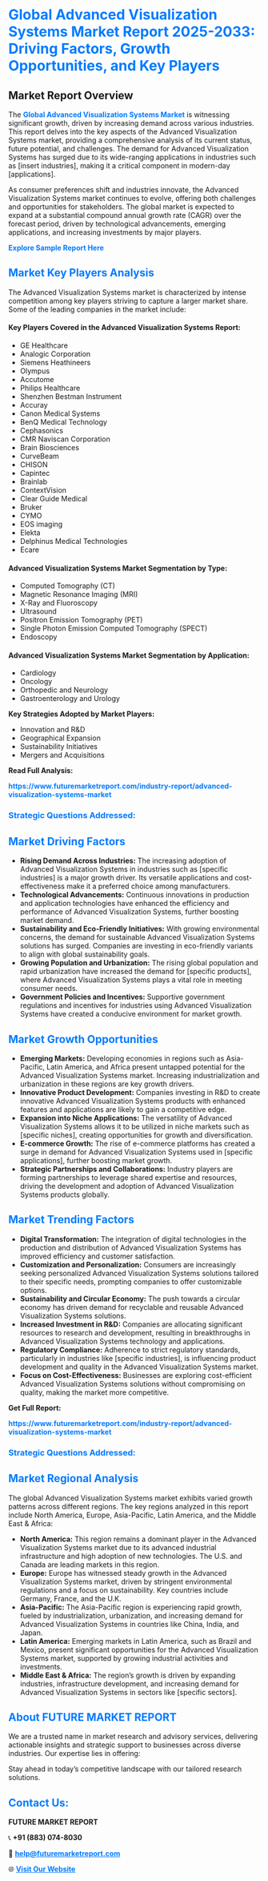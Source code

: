 <h1 style="color: #007BFF;">Global Advanced Visualization Systems Market Report 2025-2033: Driving Factors, Growth Opportunities, and Key Players</h1>

<section id="overview">
<h2>Market Report Overview</h2>
<p>The <a href="https://www.futuremarketreport.com/industry-report/advanced-visualization-systems-market" style="color: #007BFF; text-decoration: none;"><strong>Global Advanced Visualization Systems Market</strong></a> is witnessing significant growth, driven by increasing demand across various industries. This report delves into the key aspects of the Advanced Visualization Systems market, providing a comprehensive analysis of its current status, future potential, and challenges. The demand for Advanced Visualization Systems has surged due to its wide-ranging applications in industries such as [insert industries], making it a critical component in modern-day [applications].</p>
<p>As consumer preferences shift and industries innovate, the Advanced Visualization Systems market continues to evolve, offering both challenges and opportunities for stakeholders. The global market is expected to expand at a substantial compound annual growth rate (CAGR) over the forecast period, driven by technological advancements, emerging applications, and increasing investments by major players.</p>
</section>

<section id="overview">
<p><a href="https://www.futuremarketreport.com/request-sample/reportId=82874" style="color: #007BFF; text-decoration: none;"><strong>Explore Sample Report Here</strong></a></p>
</section>

<section id="key-players">
<h2 style="color: #007BFF;">Market Key Players Analysis</h2>
<p>The Advanced Visualization Systems market is characterized by intense competition among key players striving to capture a larger market share. Some of the leading companies in the market include:</p>
<h4>Key Players Covered in the Advanced Visualization Systems Report:</h4>
<ul><li>GE Healthcare</li><li>Analogic Corporation</li><li>Siemens Heathineers</li><li>Olympus</li><li>Accutome</li><li>Philips Healthcare</li><li>Shenzhen Bestman Instrument</li><li>Accuray</li><li>Canon Medical Systems</li><li>BenQ Medical Technology</li><li>Cephasonics</li><li>CMR Naviscan Corporation</li><li>Brain Biosciences</li><li>CurveBeam</li><li>CHISON</li><li>Capintec</li><li>Brainlab</li><li>ContextVision</li><li>Clear Guide Medical</li><li>Bruker</li><li>CYMO</li><li>EOS imaging</li><li>Elekta</li><li>Delphinus Medical Technologies</li><li>Ecare</li></ul>
<h4>Advanced Visualization Systems Market Segmentation by Type:</h4>
<ul><li>Computed Tomography (CT)</li><li>Magnetic Resonance Imaging (MRI)</li><li>X-Ray and Fluoroscopy</li><li>Ultrasound</li><li>Positron Emission Tomography (PET)</li><li>Single Photon Emission Computed Tomography (SPECT)</li><li>Endoscopy</li></ul>

<h4>Advanced Visualization Systems Market Segmentation by Application:</h4>
<ul><li>Cardiology</li><li>Oncology</li><li>Orthopedic and Neurology</li><li>Gastroenterology and Urology</li></ul>
<p><strong>Key Strategies Adopted by Market Players:</strong></p>
<ul>
<li>Innovation and R&D</li>
<li>Geographical Expansion</li>
<li>Sustainability Initiatives</li>
<li>Mergers and Acquisitions</li>
</ul>
</section>

<section>
<p><strong>Read Full Analysis: </strong></p><a href="https://www.futuremarketreport.com/industry-report/advanced-visualization-systems-market" style="color: #007BFF; text-decoration: none;"><strong>https://www.futuremarketreport.com/industry-report/advanced-visualization-systems-market</strong></a>
<h3 style="color: #007BFF;">Strategic Questions Addressed:</h3>
</section>

<section id="driving-factors">
<h2 style="color: #007BFF;">Market Driving Factors</h2>
<ul>
<li><strong>Rising Demand Across Industries:</strong> The increasing adoption of Advanced Visualization Systems in industries such as [specific industries] is a major growth driver. Its versatile applications and cost-effectiveness make it a preferred choice among manufacturers.</li>
<li><strong>Technological Advancements:</strong> Continuous innovations in production and application technologies have enhanced the efficiency and performance of Advanced Visualization Systems, further boosting market demand.</li>
<li><strong>Sustainability and Eco-Friendly Initiatives:</strong> With growing environmental concerns, the demand for sustainable Advanced Visualization Systems solutions has surged. Companies are investing in eco-friendly variants to align with global sustainability goals.</li>
<li><strong>Growing Population and Urbanization:</strong> The rising global population and rapid urbanization have increased the demand for [specific products], where Advanced Visualization Systems plays a vital role in meeting consumer needs.</li>
<li><strong>Government Policies and Incentives:</strong> Supportive government regulations and incentives for industries using Advanced Visualization Systems have created a conducive environment for market growth.</li>
</ul>
</section>

<section id="growth-opportunities">
<h2 style="color: #007BFF;">Market Growth Opportunities</h2>
<ul>
<li><strong>Emerging Markets:</strong> Developing economies in regions such as Asia-Pacific, Latin America, and Africa present untapped potential for the Advanced Visualization Systems market. Increasing industrialization and urbanization in these regions are key growth drivers.</li>
<li><strong>Innovative Product Development:</strong> Companies investing in R&D to create innovative Advanced Visualization Systems products with enhanced features and applications are likely to gain a competitive edge.</li>
<li><strong>Expansion into Niche Applications:</strong> The versatility of Advanced Visualization Systems allows it to be utilized in niche markets such as [specific niches], creating opportunities for growth and diversification.</li>
<li><strong>E-commerce Growth:</strong> The rise of e-commerce platforms has created a surge in demand for Advanced Visualization Systems used in [specific applications], further boosting market growth.</li>
<li><strong>Strategic Partnerships and Collaborations:</strong> Industry players are forming partnerships to leverage shared expertise and resources, driving the development and adoption of Advanced Visualization Systems products globally.</li>
</ul>
</section>

<section id="trending-factors">
<h2 style="color: #007BFF;">Market Trending Factors</h2>
<ul>
<li><strong>Digital Transformation:</strong> The integration of digital technologies in the production and distribution of Advanced Visualization Systems has improved efficiency and customer satisfaction.</li>
<li><strong>Customization and Personalization:</strong> Consumers are increasingly seeking personalized Advanced Visualization Systems solutions tailored to their specific needs, prompting companies to offer customizable options.</li>
<li><strong>Sustainability and Circular Economy:</strong> The push towards a circular economy has driven demand for recyclable and reusable Advanced Visualization Systems solutions.</li>
<li><strong>Increased Investment in R&D:</strong> Companies are allocating significant resources to research and development, resulting in breakthroughs in Advanced Visualization Systems technology and applications.</li>
<li><strong>Regulatory Compliance:</strong> Adherence to strict regulatory standards, particularly in industries like [specific industries], is influencing product development and quality in the Advanced Visualization Systems market.</li>
<li><strong>Focus on Cost-Effectiveness:</strong> Businesses are exploring cost-efficient Advanced Visualization Systems solutions without compromising on quality, making the market more competitive.</li>
</ul>
</section>

<section>
<p><strong>Get Full Report: </strong></p><a href="https://www.futuremarketreport.com/industry-report/advanced-visualization-systems-market" style="color: #007BFF; text-decoration: none;"><strong>https://www.futuremarketreport.com/industry-report/advanced-visualization-systems-market</strong></a>
<h3 style="color: #007BFF;">Strategic Questions Addressed:</h3>
</section>


<section id="regional-analysis">
<h2 style="color: #007BFF;">Market Regional Analysis</h2>
<p>The global Advanced Visualization Systems market exhibits varied growth patterns across different regions. The key regions analyzed in this report include North America, Europe, Asia-Pacific, Latin America, and the Middle East & Africa:</p>
<ul>
<li><strong>North America:</strong> This region remains a dominant player in the Advanced Visualization Systems market due to its advanced industrial infrastructure and high adoption of new technologies. The U.S. and Canada are leading markets in this region.</li>
<li><strong>Europe:</strong> Europe has witnessed steady growth in the Advanced Visualization Systems market, driven by stringent environmental regulations and a focus on sustainability. Key countries include Germany, France, and the U.K.</li>
<li><strong>Asia-Pacific:</strong> The Asia-Pacific region is experiencing rapid growth, fueled by industrialization, urbanization, and increasing demand for Advanced Visualization Systems in countries like China, India, and Japan.</li>
<li><strong>Latin America:</strong> Emerging markets in Latin America, such as Brazil and Mexico, present significant opportunities for the Advanced Visualization Systems market, supported by growing industrial activities and investments.</li>
<li><strong>Middle East & Africa:</strong> The region’s growth is driven by expanding industries, infrastructure development, and increasing demand for Advanced Visualization Systems in sectors like [specific sectors].</li>
</ul>
</section>

<footer>
<h2 style="color: #007BFF;">About FUTURE MARKET REPORT</h2>
<p>We are a trusted name in market research and advisory services, delivering actionable insights and strategic support to businesses across diverse industries. Our expertise lies in offering:</p>

<p>Stay ahead in today’s competitive landscape with our tailored research solutions.</p>

<h2 style="color: #007BFF;">Contact Us:</h2>
<p><strong>FUTURE MARKET REPORT</strong></p>
<p>📞 <strong>+91 (883) 074-8030</strong></p>
<p>📧 <strong><a href="mailto:help@futuremarketreport.com" style="color: #007BFF;">help@futuremarketreport.com</a></strong></p>
<p>🌐 <strong><a href="https://www.futuremarketreport.com/" style="color: #007BFF;">Visit Our Website</a></strong></p>
</footer>